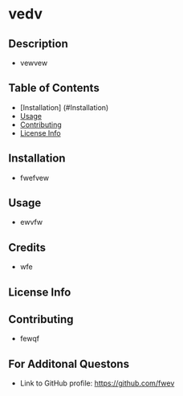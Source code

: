 # vedv

## Description

* vewvew

## Table of Contents

* [Installation] (#Installation)
* [Usage](#Usage)
* [Contributing](#Contributing)
* [License Info](#LicenseInfo)

## Installation
* fwefvew

## Usage
* ewvfw

## Credits
* wfe

## License Info


## Contributing
* fewqf


## For Additonal Questons

* Link to GitHub profile: https://github.com/fwev



